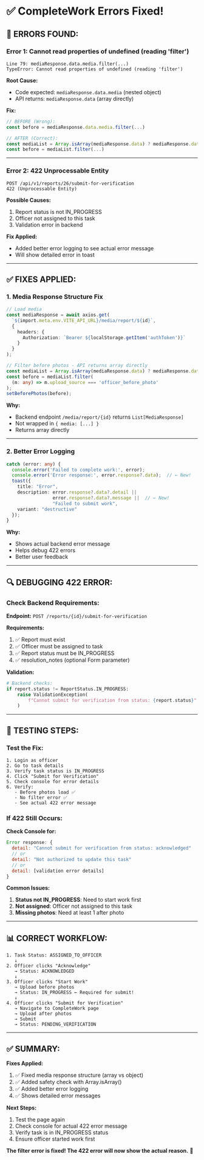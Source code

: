# ✅ CompleteWork Errors Fixed!

## 🐛 **ERRORS FOUND:**

### **Error 1: Cannot read properties of undefined (reading 'filter')**
```
Line 79: mediaResponse.data.media.filter(...)
TypeError: Cannot read properties of undefined (reading 'filter')
```

**Root Cause:**
- Code expected: `mediaResponse.data.media` (nested object)
- API returns: `mediaResponse.data` (array directly)

**Fix:**
```typescript
// BEFORE (Wrong):
const before = mediaResponse.data.media.filter(...)

// AFTER (Correct):
const mediaList = Array.isArray(mediaResponse.data) ? mediaResponse.data : [];
const before = mediaList.filter(...)
```

---

### **Error 2: 422 Unprocessable Entity**
```
POST /api/v1/reports/26/submit-for-verification
422 (Unprocessable Entity)
```

**Possible Causes:**
1. Report status is not IN_PROGRESS
2. Officer not assigned to this task
3. Validation error in backend

**Fix Applied:**
- Added better error logging to see actual error message
- Will show detailed error in toast

---

## ✅ **FIXES APPLIED:**

### **1. Media Response Structure Fix**
```typescript
// Load media
const mediaResponse = await axios.get(
  `${import.meta.env.VITE_API_URL}/media/report/${id}`,
  {
    headers: {
      Authorization: `Bearer ${localStorage.getItem('authToken')}`
    }
  }
);

// Filter before photos - API returns array directly
const mediaList = Array.isArray(mediaResponse.data) ? mediaResponse.data : [];
const before = mediaList.filter(
  (m: any) => m.upload_source === 'officer_before_photo'
);
setBeforePhotos(before);
```

**Why:**
- Backend endpoint `/media/report/{id}` returns `List[MediaResponse]`
- Not wrapped in `{ media: [...] }`
- Returns array directly

---

### **2. Better Error Logging**
```typescript
catch (error: any) {
  console.error('Failed to complete work:', error);
  console.error('Error response:', error.response?.data);  // ← New!
  toast({
    title: "Error",
    description: error.response?.data?.detail || 
                 error.response?.data?.message ||  // ← New!
                 "Failed to submit work",
    variant: "destructive"
  });
}
```

**Why:**
- Shows actual backend error message
- Helps debug 422 errors
- Better user feedback

---

## 🔍 **DEBUGGING 422 ERROR:**

### **Check Backend Requirements:**

**Endpoint:** `POST /reports/{id}/submit-for-verification`

**Requirements:**
1. ✅ Report must exist
2. ✅ Officer must be assigned to task
3. ✅ Report status must be IN_PROGRESS
4. ✅ resolution_notes (optional Form parameter)

**Validation:**
```python
# Backend checks:
if report.status != ReportStatus.IN_PROGRESS:
    raise ValidationException(
        f"Cannot submit for verification from status: {report.status}"
    )
```

---

## 🧪 **TESTING STEPS:**

### **Test the Fix:**
```
1. Login as officer
2. Go to task details
3. Verify task status is IN_PROGRESS
4. Click "Submit for Verification"
5. Check console for error details
6. Verify:
   - Before photos load ✅
   - No filter error ✅
   - See actual 422 error message
```

### **If 422 Still Occurs:**

**Check Console for:**
```javascript
Error response: {
  detail: "Cannot submit for verification from status: acknowledged"
  // or
  detail: "Not authorized to update this task"
  // or
  detail: [validation error details]
}
```

**Common Issues:**
1. **Status not IN_PROGRESS**: Need to start work first
2. **Not assigned**: Officer not assigned to this task
3. **Missing photos**: Need at least 1 after photo

---

## 📊 **CORRECT WORKFLOW:**

```
1. Task Status: ASSIGNED_TO_OFFICER
   ↓
2. Officer clicks "Acknowledge"
   → Status: ACKNOWLEDGED
   ↓
3. Officer clicks "Start Work"
   → Upload before photos
   → Status: IN_PROGRESS ← Required for submit!
   ↓
4. Officer clicks "Submit for Verification"
   → Navigate to CompleteWork page
   → Upload after photos
   → Submit
   → Status: PENDING_VERIFICATION
```

---

## ✅ **SUMMARY:**

**Fixes Applied:**
1. ✅ Fixed media response structure (array vs object)
2. ✅ Added safety check with Array.isArray()
3. ✅ Added better error logging
4. ✅ Shows detailed error messages

**Next Steps:**
1. Test the page again
2. Check console for actual 422 error message
3. Verify task is in IN_PROGRESS status
4. Ensure officer started work first

**The filter error is fixed! The 422 error will now show the actual reason.** 🎉
